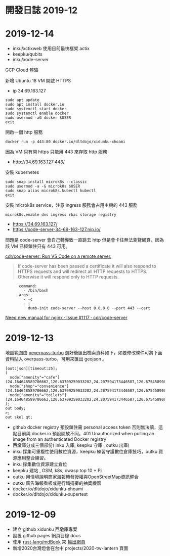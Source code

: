 # 開發日誌 2019-12

# 2019-12-14

- inku/xctixweb 使用目前最快框架 actix
- keepku/qubits
- inku/xode-server

GCP Cloud 體驗

新增 Ubuntu 18 VM 開啟 HTTPS

- ip 34.69.163.127

```
sudo apt update
sudo apt install docker.io
sudo systemctl start docker
sudo systemctl enable docker
sudo usermod -aG docker $USER
exit
```

開啟一個 http 服務

```
docker run -p 443:80 docker.io/dltdojo/xidunku-xhoami
```

因為 VM 只有開 https 只能用 443 來存取 http 服務

- http://34.69.163.127:443/

安裝 kubernetes

```
sudo snap install microk8s --classic
sudo usermod -a -G microk8s $USER
sudo snap alias microk8s.kubectl kubectl
exit
```

安裝 microk8s service，注意 ingress 服務會占用主機的 443 服務

```
microk8s.enable dns ingress rbac storage registry
```

- https://34.69.163.127/
- https://xode-server-34-69-163-127.nip.io/

問題是 code-server 會自己轉導致一直跳去 http 但是會卡住無法瀏覽網頁，因為該 VM 已經鎖住只有 443 可用。

[cdr/code\-server: Run VS Code on a remote server\.](https://github.com/cdr/code-server)

> If code-server has been passed a certificate it will also respond to HTTPS requests and will redirect all HTTP requests to HTTPS. Otherwise it will respond only to HTTP requests.

```
      command:
        - /bin/bash
      args:
        - -c
        - |
          dumb-init code-server --host 0.0.0.0 --port 443 --cert
```

[Need new manual for nginx · Issue \#1117 · cdr/code\-server](https://github.com/cdr/code-server/issues/1117)

# 2019-12-13

地圖範圍由 [oeverpass-turbo](https://overpass-turbo.eu/) 選好後匯出檢索資料如下，如要修改條件可將下面資料貼入 overpass-turbo，可用來匯出 geojson 。

```
[out:json][timeout:25];
(
  node["amenity"="cafe"](24.164648589706662,120.63709259033202,24.207594173446587,120.67545890808107);
  node["shop"="convenience"](24.164648589706662,120.63709259033202,24.207594173446587,120.67545890808107);
  node["amenity"="toilets"](24.164648589706662,120.63709259033202,24.207594173446587,120.67545890808107);
);
out body;
>;
out skel qt;
```

- github docker registry 預設鎖住需 personal access token 否則無法讀，這點目前與 docker.io 預設開放不同。401 Unauthorized when pulling an image from an authenticated Docker registry
- 西墩庫分成三個部份( inku 入庫, keepku 守庫 , outku 出庫)
- inku 採集可重複性使用數位資源，keepku 練習守護數位倉庫技巧，outku 資源應用整合練習。
- inku 採集數位資源建立倉位 
- keepku 建站 , OSM, k8s, owasp top 10 + Pi 
- outku 用情境說明商家海報轉發授權與OpenStreetMap資訊整合
- outku 廣告海報看板或是行銷擺攤的抽獎機器
- docker.io/dltdojo/xidunku-xhoami
- docker.io/dltdojo/xidunku-xupertest

# 2019-12-09

- 建立 github xidunku 西墩庫專案
- 設置 github pages 網頁目錄 docs
- 使用 [rust-lang/mdBook](https://github.com/rust-lang/mdBook) 來 [輸出網頁](https://dltdojo.github.io/xidunku/)
- 新增2020台灣燈會在台中 projects/2020-tw-lantern 頁面
